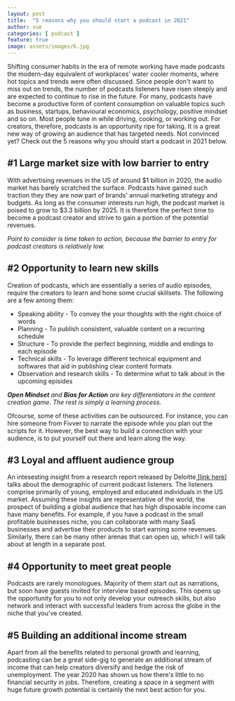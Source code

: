 ```yaml
---
layout: post
title:  "5 reasons why you should start a podcast in 2021"
author: sue
categories: [ podcast ]
feature: true
image: assets/images/6.jpg
---
```


Shifting consumer habits in the era of remote working have made podcasts the modern-day equivalent of workplaces' water cooler moments, where hot topics and trends were often discussed. Since people don't want to miss out on trends, the number of podcasts listeners have risen steeply and are expected to continue to rise in the future. For many, podcasts have become a productive form of content consumption on valuable topics such as business, startups, behavioural economics, psychology, positive mindset and so on. Most people tune in while driving, cooking, or working out. For creators, therefore, podcasts is an opportunity ripe for taking.  It is a great new way of growing an audience that has targeted needs. Not convinced yet? Check out the 5 reasons why you should start a podcast in 2021 below. 

<h2> #1 Large market size with low barrier to entry </h2> 

With advertising revenues in the US of around $1 billion in 2020, the audio market has barely scratched the surface. Podcasts have gained such traction they they are now part of brands' annual marketing strategy and budgets. As long as the consumer interests run high, the podcast market is poised to grow to $3.3 billion by 2025. It is therefore the perfect time to become a podcast creator and strive to gain a portion of the potential revenues. 

<i>Point to consider is time taken to action, because the barrier to entry for podcast creators is relatively low. </i>

<h2> #2 Opportunity to learn new skills</h2>

Creation of podcasts, which are essentially a series of audio episodes, require the creators to learn and hone some crucial skillsets. The following are a few among them: 

<ul>
<li> Speaking ability - To convey the your thoughts with the right choice of words</li>
<li> Planning  - To publish consistent, valuable content on a recurring schedule </li>
<li> Structure - To provide the perfect beginning, middle and endings to each episode </li>
<li> Technical skills - To leverage different technical equipment and softwares that aid in publishing clear content formats </li>
<li> Observation and research skills - To determine what to talk about in the upcoming episides</li>
</ul>
<i><b>Open Mindset</b> and <b>Bias for Action</b> are key differentiators in the content creation game. The rest is simply a learning process. </i>

Ofcourse, some of these activities can be outsourced. For instance, you can hire someone from Fivver to narrate the episode while you plan out the scripts for it. However, the best way to build a connection with your audience, is to put yourself out there and learn along the way.


<h2> #3 Loyal and affluent audience group</h2>

An intesesting insight from a research report released by Deloitte<a href ="https://www2.deloitte.com/us/en/insights/industry/technology/technology-media-and-telecom-predictions/2020/rise-of-audiobooks-podcast-industry.html"> [link here]</a> talks about the demographic of current podcast listeners. The listeners comprise primarily of young, employed and educated individuals in the US market. Assuming these insights are representative of the world, the prospect of building a global audience that has high disposable income can have many benefits. For example, if you have a podcast in the small profitable businesses niche, you can collaborate with many SaaS businesses and advertise their products to start earning some revenues. Similarly, there can be many other arenas that can open up, which I will talk about at length in a separate post.   

<h2> #4 Opportunity to meet great people </h2> 

Podcasts are rarely monologues. Majority of them start out as narrations, but soon have guests invited for interview based episodes. This opens up the opportunity for you to not only develop your outreach skills, but also network and interact with successful leaders from across the globe in the niche that you've created.

<h2> #5 Building an additional income stream </h2> 

Apart from all the benefits related to personal growth and learning, podcasting can be a great side-gig to generate an additional stream of income that can help creators diversify and hedge the risk of unemployment. The year 2020 has shown us how there's little to no financial security in jobs. Therefore, creating a space in a segment with huge future growth potential is certainly the next best action for you. 

